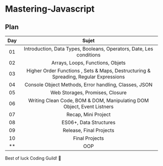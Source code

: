 # Mastering-Javascript

## Plan

| Day | Sujet |
|:---:|:---:|
| 01 | Introduction, Data Types, Booleans, Operators, Date, Les conditions  |
| 02 | Arrays, Loops, Functions, Objets |
| 03 | Higher Order Functions , Sets & Maps, Destructuring & Spreading, Regular Expressions |
| 04 | Console Object Methods, Error handling, Classes, JSON |
| 05 | Web Storages, Promises, Closure |
| 06 | Writing Clean Code, BOM & DOM, Manipulating DOM Object, Event Listners |
| 07 | Recap, Mini Project |
| 08 | ES06+, Data Structures |
| 09 | Release, Final Projects |
| 10 | Final Projects |
| ** | OOP |

Best of luck Coding Guild! 🚀